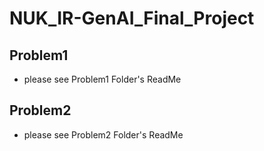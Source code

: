 # NUK_IR-GenAI_Final_Project
## Problem1
- please see Problem1 Folder's ReadMe
## Problem2
- please see Problem2 Folder's ReadMe